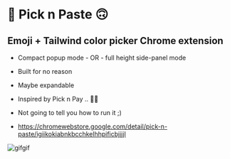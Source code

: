 # 🙂 Pick n Paste 🙃
## Emoji + Tailwind color picker Chrome extension

- Compact popup mode - OR - full height side-panel mode
- Built for no reason
- Maybe expandable
- Inspired by Pick n Pay .. 🤷‍♀️
- Not going to tell you how to run it ;)

- https://chromewebstore.google.com/detail/pick-n-paste/igiikokiabnkbcchkelhhpificbjjjjl

![gifgif](https://github.com/user-attachments/assets/d19185cb-4371-46fd-a6c1-91dfcdc59b2b)

